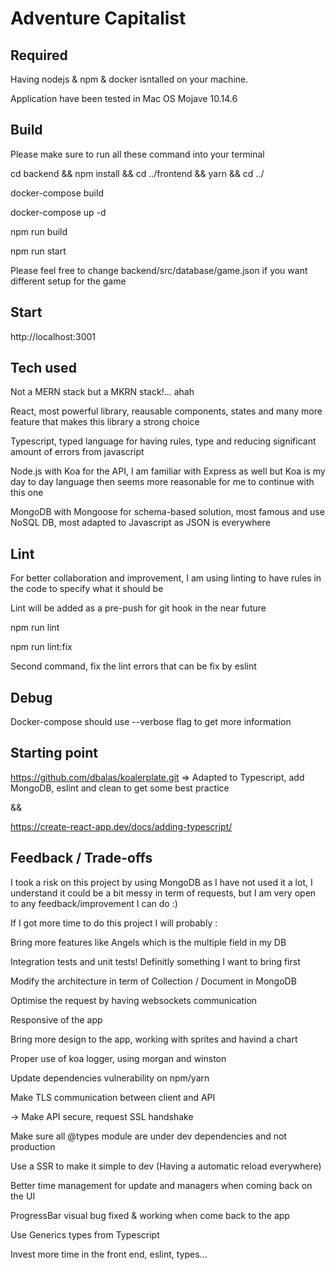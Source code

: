 # Adventure Capitalist


## Required

Having nodejs & npm & docker isntalled on your machine.

Application have been tested in Mac OS Mojave 10.14.6



## Build


Please make sure to run all these command into your terminal


cd backend && npm install && cd ../frontend && yarn && cd ../


docker-compose build

docker-compose up -d


npm run build

npm run start


Please feel free to change backend/src/database/game.json if you want different setup for the game


## Start


http://localhost:3001


## Tech used


Not a MERN stack but a MKRN stack!... ahah


React, most powerful library, reausable components, states and many more feature that makes this library a strong choice

Typescript, typed language for having rules, type and reducing significant amount of errors from javascript

Node.js with Koa for the API, I am familiar with Express as well but Koa is my day to day language then seems more reasonable for me to continue with this one

MongoDB with Mongoose for schema-based solution, most famous and use NoSQL DB, most adapted to Javascript as JSON is everywhere


## Lint


For better collaboration and improvement, I am using linting to have rules in the code to specify what it should be


Lint will be added as a pre-push for git hook in the near future


npm run lint

npm run lint:fix


Second command, fix the lint errors that can be fix by eslint


## Debug


Docker-compose should use --verbose flag to get more information


## Starting point

https://github.com/dbalas/koalerplate.git => Adapted to Typescript, add MongoDB, eslint and clean to get some best practice


&&


https://create-react-app.dev/docs/adding-typescript/


## Feedback / Trade-offs


I took a risk on this project by using MongoDB as I have not used it a lot, I understand it could be a bit messy in term of requests, but I am very open to any feedback/improvement I can do :)


If I got more time to do this project I will probably :


Bring more features like Angels which is the multiple field in my DB


Integration tests and unit tests! Definitly something I want to bring first


Modify the architecture in term of Collection / Document in MongoDB


Optimise the request by having websockets communication


Responsive of the app


Bring more design to the app, working with sprites and havind a chart


Proper use of koa logger, using morgan and winston


Update dependencies vulnerability on npm/yarn


Make TLS communication between client and API

-> Make API secure, request SSL handshake


Make sure all @types module are under dev dependencies and not production


Use a SSR to make it simple to dev (Having a automatic reload everywhere)


Better time management for update and managers when coming back on the UI


ProgressBar visual bug fixed & working when come back to the app


Use Generics types from Typescript


Invest more time in the front end, eslint, types...
